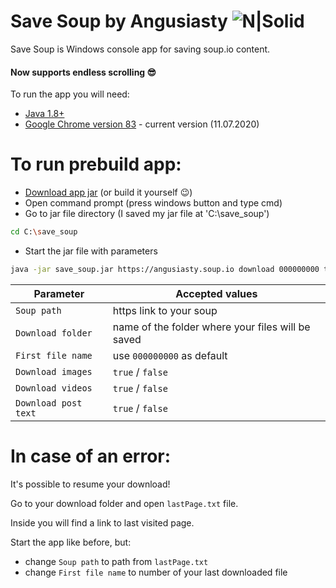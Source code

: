 # Save Soup by Angusiasty ![N|Solid](https://i.imgur.com/Wha8o59.jpg)

Save Soup is Windows console app for saving soup.io content.

#### Now supports endless scrolling 😎

To run the app you will need:
  - [Java 1.8+](https://www.java.com/en/download/)
  - [Google Chrome version 83](https://www.google.com/chrome/) - current version (11.07.2020)

# To run prebuild app:

  - [Download app jar](https://drive.google.com/file/d/1HOOObq38P6pkItfo4UpipckladPpNuMa/view?usp=sharing) (or build it yourself 😉)
  - Open command prompt (press windows button and type cmd)
  - Go to jar file directory (I saved my jar file at 'C:\save_soup')
```sh
cd C:\save_soup
```
  - Start the jar file with parameters
```sh
java -jar save_soup.jar https://angusiasty.soup.io download 000000000 true false false
```
| Parameter | Accepted values |
| ------ | ------ |
| ```Soup path``` | https link to your soup |
| ```Download folder``` | name of the folder where your files will be saved |
| ```First file name``` | use ```000000000``` as default |
| ```Download images``` | ```true``` / ```false``` |
| ```Download videos``` | ```true``` / ```false``` |
| ```Download post text``` | ```true``` / ```false``` |

# In case of an error:
  It's possible to resume your download!
  
  Go to your download folder and open ```lastPage.txt``` file.
  
  Inside you will find a link to last visited page.
  
  Start the app like before, but:
  - change ```Soup path``` to path from ```lastPage.txt```
  - change ```First file name``` to number of your last downloaded file
